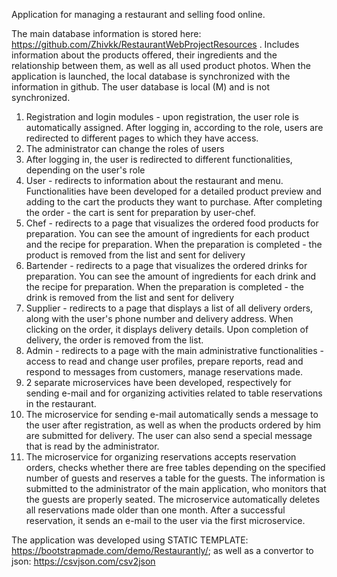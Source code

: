 Application for managing a restaurant and selling food online.

The main database information is stored here: https://github.com/Zhivkk/RestaurantWebProjectResources . Includes information about the products offered, their ingredients and the relationship between them, as well as all used product photos. When the application is launched, the local database is synchronized with the information in github. The user database is local (M) and is not synchronized.

1. Registration and login modules - upon registration, the user role is automatically assigned. After logging in, according to the role, users are redirected to different pages to which they have access.
2. The administrator can change the roles of users
3. After logging in, the user is redirected to different functionalities, depending on the user's role
4. User - redirects to information about the restaurant and menu. Functionalities have been developed for a detailed product preview and adding to the cart the products they want to purchase. After completing the order - the cart is sent for preparation by user-chef.
5. Chef - redirects to a page that visualizes the ordered food products for preparation. You can see the amount of ingredients for each product and the recipe for preparation. When the preparation is completed - the product is removed from the list and sent for delivery
6. Bartender - redirects to a page that visualizes the ordered drinks for preparation. You can see the amount of ingredients for each drink and the recipe for preparation. When the preparation is completed - the drink is removed from the list and sent for delivery
7. Supplier - redirects to a page that displays a list of all delivery orders, along with the user's phone number and delivery address. When clicking on the order, it displays delivery details. Upon completion of delivery, the order is removed from the list.
8. Admin - redirects to a page with the main administrative functionalities - access to read and change user profiles, prepare reports, read and respond to messages from customers, manage reservations made.
9. 2 separate microservices have been developed, respectively for sending e-mail and for organizing activities related to table reservations in the restaurant.
10. The microservice for sending e-mail automatically sends a message to the user after registration, as well as when the products ordered by him are submitted for delivery. The user can also send a special message that is read by the administrator.
11. The microservice for organizing reservations accepts reservation orders, checks whether there are free tables depending on the specified number of guests and reserves a table for the guests. The information is submitted to the administrator of the main application, who monitors that the guests are properly seated. The microservice automatically deletes all reservations made older than one month. After a successful reservation, it sends an e-mail to the user via the first microservice.

The application was developed using STATIC TEMPLATE: https://bootstrapmade.com/demo/Restaurantly/; as well as a convertor to json: https://csvjson.com/csv2json
